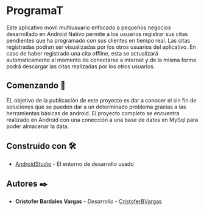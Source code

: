 # ProgramaT

Este aplicativo movil multiusuario enfocado a pequeños negocios desarrollado en Android Nativo permite a los usuarios registrar sus citas pendientes que ha programado con sus clientes en tiempo real. Las citas registradas podran ser visualizadas por los otros usuarios del aplicativo. En caso de haber registrado una cita offline, esta se actualizará automaticamente al momento de conectarse a internet y de la misma forma podrá descargar las citas realizadas por los otros usuarios.

## Comenzando 🚀

EL objetivo de la publicación de este proyecto es dar a conocer el sin fin de soluciones que se pueden dar a un determinado problema gracias a las herramientas básicas de android. El proyecto completo se encuentra realizado en Android con una conección a una base de datos en MySql para poder almacenar la data.

## Construido con 🛠️

* [AndroidStudio](https://developer.android.com/studio) - El entorno de desarrollo usado

## Autores ✒️

* **Cristofer Bardales Vargas** - *Desarrollo* - [CristoferBVargas](https://github.com/CristoferBVargas)

